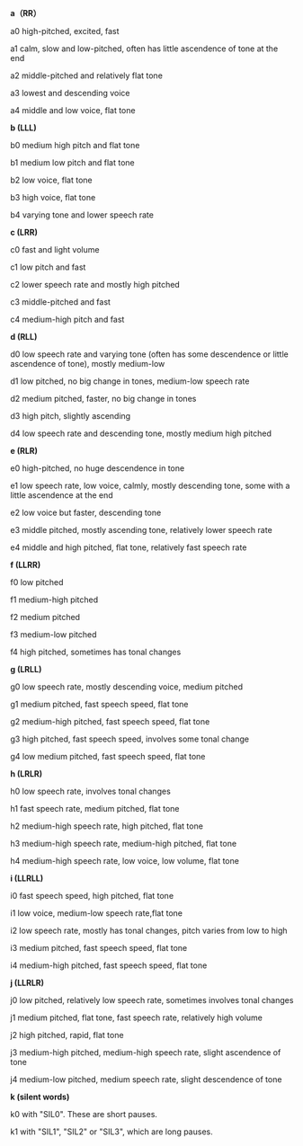 **a（RR）**

a0	high-pitched, excited, fast

a1	calm, slow and low-pitched, often has little ascendence of tone at the end

a2	middle-pitched and relatively flat tone

a3 	lowest and descending voice

a4	middle and low voice, flat tone

**b (LLL)**

b0	medium high pitch and flat tone

b1	medium low pitch and flat tone

b2	low voice, flat tone

b3	high voice, flat tone

b4	varying tone and lower speech rate

**c (LRR)**

c0	fast and light volume

c1	low pitch and fast

c2	lower speech rate and mostly high pitched

c3	middle-pitched and fast

c4	medium-high pitch and fast

**d (RLL)**

d0	low speech rate and varying tone (often has some descendence or little ascendence of tone), mostly medium-low

d1	low pitched, no big change in tones, medium-low speech rate

d2	medium pitched, faster, no big change in tones

d3	high pitch, slightly ascending

d4	low speech rate and descending tone, mostly medium high pitched

**e (RLR)**

e0	high-pitched, no huge descendence in tone

e1	low speech rate, low voice, calmly, mostly descending tone, some with a little ascendence at the end

e2	low voice but faster, descending tone

e3	middle pitched, mostly ascending tone, relatively lower speech rate

e4	middle and high pitched, flat tone, relatively fast speech rate

**f (LLRR)**

f0	low pitched

f1	medium-high pitched

f2	medium pitched

f3	medium-low pitched

f4	high pitched, sometimes has tonal changes

**g (LRLL)**  

g0	low speech rate, mostly descending voice, medium pitched

g1	medium pitched, fast speech speed, flat tone

g2	medium-high pitched, fast speech speed, flat tone

g3	high pitched, fast speech speed, involves some tonal change

g4	low medium pitched, fast speech speed, flat tone

**h (LRLR)**

h0	low speech rate, involves tonal changes

h1	fast speech rate, medium pitched, flat tone

h2	medium-high speech rate, high pitched, flat tone

h3	medium-high speech rate, medium-high pitched, flat tone

h4	medium-high speech rate, low voice, low volume, flat tone

**i (LLRLL)**

i0	fast speech speed, high pitched, flat tone

i1	low voice, medium-low speech rate,flat tone

i2	low speech rate, mostly has tonal changes, pitch varies from low to high

i3	medium pitched, fast speech speed, flat tone

i4	medium-high pitched, fast speech speed, flat tone

**j (LLRLR)**

j0	low pitched, relatively low speech rate, sometimes involves tonal changes

j1	medium pitched, flat tone, fast speech rate, relatively high volume

j2	high pitched, rapid, flat tone

j3	medium-high pitched, medium-high speech rate, slight ascendence of tone

j4	medium-low pitched, medium speech rate, slight descendence of tone

**k (silent words)**

k0	with "SIL0". These are short pauses.

k1	with "SIL1", "SIL2" or "SIL3", which are long pauses.

